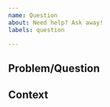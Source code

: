 ```yaml
---
name: Question
about: Need help? Ask away!
labels: question

---
```


<!-- Provide a general summary of the issue in the title above. -->

Problem/Question
----------------
<!-- Describe your problem or state your question. -->

<!-- What have you attempted to do to workaround the problem? -->

<!-- What type of help do you need from us? -->

Context
-------
<!-- Add any other context or information to help us help you. -->
